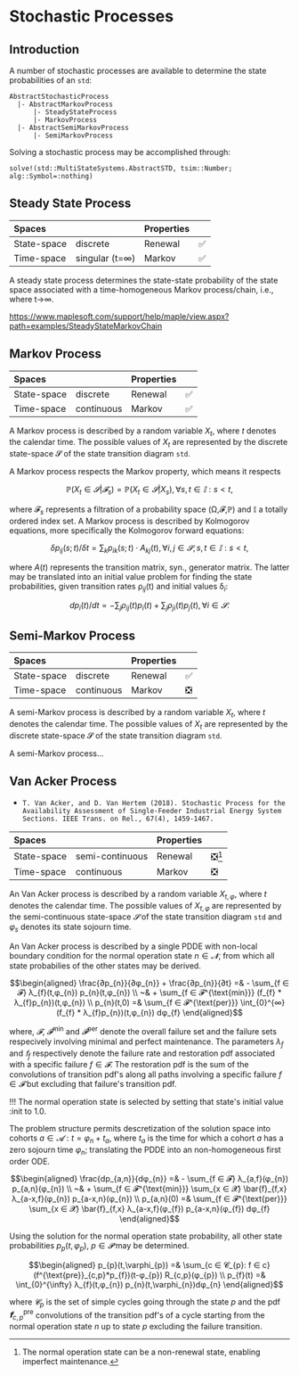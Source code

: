 # Stochastic Processes

## Introduction

A number of stochastic processes are available to determine the state
probabilities of an `std`:
```
AbstractStochasticProcess
  |- AbstractMarkovProcess
      |- SteadyStateProcess
      |- MarkovProcess
  |- AbstractSemiMarkovProcess
      |- SemiMarkovProcess
```

Solving a stochastic process may be accomplished through:
```@docs
solve!(std::MultiStateSystems.AbstractSTD, tsim::Number; alg::Symbol=:nothing)
```

## Steady State Process
| Spaces      |             	| Properties  |             |
| :---------- | :-------------- | :---------- | :---------- |
| State-space | discrete        | Renewal     | ✅          |
| Time-space  | singular (t=∞)	| Markov      | ✅          |

A steady state process determines the state-state probability of the state space
associated with a time-homogeneous Markov process/chain, i.e., where t→∞.

https://www.maplesoft.com/support/help/maple/view.aspx?path=examples/SteadyStateMarkovChain

## Markov Process

| Spaces      |             	| Properties  |             |
| :---------- | :-------------- | :---------- | :---------- |
| State-space | discrete    	| Renewal     | ✅          |
| Time-space  | continuous  	| Markov      | ✅          |

A Markov process is described by a random variable $X_t$, where $t$ denotes the
calendar time. The possible values of $X_t$ are represented by the discrete
state-space 𝓢 of the state transition diagram `std`.

A Markov process respects the Markov property, which means it respects

```math
ℙ(X_t ∈ 𝓢 | 𝓕_s) = ℙ(X_t ∈ 𝓢 | X_s), ∀ s,t ∈ 𝕀: s < t,
```

where 𝓕$_s$ represents a filtration of a probability space (Ω,𝓕,ℙ) and 𝕀 a
totally ordered index set. A Markov process is described by Kolmogorov
equations, more specifically the Kolmogorov forward equations:

```math
 δp_{ij}(s;t)/δt = ∑_k p_{ik}(s;t) ⋅ A_{kj}(t), ∀ i,j ∈ 𝓢, s,t ∈ 𝕀: s < t,
```

where $A(t)$ represents the transition matrix, syn., generator matrix. The
latter may be translated into an initial value problem for finding the state
probabilities, given transition rates ρ$_{ij}$(t) and initial values δ$_{i}$:

```math
dp_i(t)/dt = - ∑_j ρ_{ij}(t)p_i(t) + ∑_j ρ_{ji}(t)p_j(t),  ∀ i ∈ 𝓢.
```

## Semi-Markov Process

| Spaces      |             	| Properties  |             |
| :---------- | :-------------- | :---------- | :---------- |
| State-space | discrete    	| Renewal     | ✅          |
| Time-space  | continuous  	| Markov      | ❎          |

A semi-Markov process is described by a random variable $X_t$, where $t$ denotes
the calendar time. The possible values of $X_t$ are represented by the discrete
state-space 𝓢 of the state transition diagram `std`.

A semi-Markov process...

## Van Acker Process

* `T. Van Acker, and D. Van Hertem (2018). Stochastic Process for the
   Availability Assessment of Single-Feeder Industrial Energy System Sections.
   IEEE Trans. on Rel., 67(4), 1459-1467.`

| Spaces      |                 | Properties  |             |
| :---------- | :-------------- | :---------- | :---------- |
| State-space | semi-continuous | Renewal     | ❎[^1]      |
| Time-space  | continuous      | Markov      | ❎          |

[^1]: The normal operation state can be a non-renewal state, enabling imperfect
      maintenance.

An Van Acker process is described by a random variable $X_{t,φ}$, where $t$
denotes the calendar time. The possible values of $X_{t,φ}$ are represented by
the semi-continuous state-space $𝓢$ of the state transition diagram `std` and
$φ_s$ denotes its state sojourn time.

An Van Acker process is described by a single PDDE with non-local boundary
condition for the normal operation state $n ∈ 𝓝$, from which all state
probabilies of the other states may be derived.

```math
\begin{aligned}
\frac{∂p_{n}}{∂φ_{n}} + \frac{∂p_{n}}{∂t} =& - \sum_{f ∈ 𝓕} λ_{f}(t,φ_{n}) p_{n}(t,φ_{n})                            \\
                                          ~& + \sum_{f ∈ 𝓕^{\text{min}}} (𝖿_{f} * λ_{f}p_{n})(t,φ_{n})                \\
                              p_{n}(t,0)  =&   \sum_{f ∈ 𝓕^{\text{per}}} \int_{0}^{∞} (𝖿_{f} * λ_{f}p_{n})(t,φ_{n}) 𝖽φ_{f}
\end{aligned}
```

where, $𝓕$, $𝓕^{\text{min}}$ and $𝓕^{\text{per}}$ denote the overall failure
set and the failure sets respecively involving minimal and perfect maintenance.
The parameters $λ_{f}$ and $𝖿_{f}$ respectively denote the failure rate and
restoration pdf associated with a specific failure $f ∈ 𝓕$. The restoration pdf
is the sum of the convolutions of transition pdf's along all paths involving a
specific failure $f ∈ 𝓕$ but excluding that failure's transition pdf.

!!! The normal operation state is selected by setting that state's initial value
 :init to 1.0.

The problem structure permits descretization of the solution space into cohorts
$a ∈ 𝓐: t = φ_{n} + t_{a}$, where $t_{a}$ is the time for which a cohort $a$
has a zero sojourn time $φ_{n}$; translating the PDDE into an non-homogeneous
first order ODE.

```math
\begin{aligned}
\frac{𝖽p_{a,n}}{𝖽φ_{n}} =& - \sum_{f ∈ 𝓕} λ_{a,f}(φ_{n}) p_{a,n}(φ_{n})                                         \\
                        ~& + \sum_{f ∈ 𝓕^{\text{min}}} \sum_{x ∈ 𝓧} \bar{𝖿}_{f,x} λ_{a-x,f}(φ_{n}) p_{a-x,n}(φ_{n}) \\
            p_{a,n}(0)  =&   \sum_{f ∈ 𝓕^{\text{per}}} \sum_{x ∈ 𝓧} \bar{𝖿}_{f,x} λ_{a-x,f}(φ_{f}) p_{a-x,n}(φ_{f}) 𝖽φ_{f}
\end{aligned}
```

Using the solution for the normal operation state probability, all other state
probabilities $p_{p}(t,\varphi_{p}),~p ∈ 𝓟$ may be determined.

```math
\begin{aligned}
p_{p}(t,\varphi_{p})  =& \sum_{c ∈ 𝓒_{p}: f ∈ c} (𝖿^{\text{pre}}_{c,p}*p_{f})(t-φ_{p}) R_{c,p}(φ_{p})   \\
p_{f}(t)              =& \int_{0}^{\infty} λ_{f}(t,φ_{n}) p_{n}(t,\varphi_{n})𝖽φ_{n}
\end{aligned}
```
where $𝓒_{p}$ is the set of simple cycles going through the state $p$ and the
pdf $𝗳^{\text{pre}}_{c,p}$ convolutions of the transition pdf's of a cycle
starting from the normal operation state $n$ up to state $p$ excluding the
failure transition.
